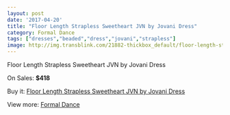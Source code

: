 ```yaml
---
layout: post
date: '2017-04-20'
title: "Floor Length Strapless Sweetheart JVN by Jovani Dress"
category: Formal Dance
tags: ["dresses","beaded","dress","jovani","strapless"]
image: http://img.transblink.com/21882-thickbox_default/floor-length-strapless-sweetheart-jvn-by-jovani-dress.jpg
---
```

Floor Length Strapless Sweetheart JVN by Jovani Dress

On Sales: **$418**
<a href="https://www.transblink.com/en/formal-dance/6936-floor-length-strapless-sweetheart-jvn-by-jovani-dress.html"><amp-img layout="responsive" width="600" height="600" src="//img.transblink.com/21882-thickbox_default/floor-length-strapless-sweetheart-jvn-by-jovani-dress.jpg" alt="Floor Length Strapless Sweetheart JVN by Jovani Dress 0" /></a>
<a href="https://www.transblink.com/en/formal-dance/6936-floor-length-strapless-sweetheart-jvn-by-jovani-dress.html"><amp-img layout="responsive" width="600" height="600" src="//img.transblink.com/21883-thickbox_default/floor-length-strapless-sweetheart-jvn-by-jovani-dress.jpg" alt="Floor Length Strapless Sweetheart JVN by Jovani Dress 1" /></a>

Buy it: [Floor Length Strapless Sweetheart JVN by Jovani Dress](https://www.transblink.com/en/formal-dance/6936-floor-length-strapless-sweetheart-jvn-by-jovani-dress.html "Floor Length Strapless Sweetheart JVN by Jovani Dress")

View more: [Formal Dance](https://www.transblink.com/en/6-formal-dance "Formal Dance")
